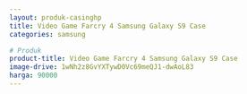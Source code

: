 ```yaml
---
layout: produk-casinghp
title: Video Game Farcry 4 Samsung Galaxy S9 Case
categories: samsung

# Produk
product-title: Video Game Farcry 4 Samsung Galaxy S9 Case
image-drive: 1wNh2z8GvYXTywD0Vc69meQJ1-dwAoL83
harga: 90000
---
```

